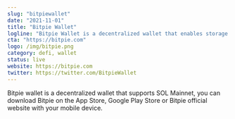 ```yaml
---
slug: "bitpiewallet"
date: "2021-11-01"
title: "Bitpie Wallet"
logline: "Bitpie Wallet is a decentralized wallet that enables storage and usage of SOL/SPL tokens."
cta: "https://bitpie.com"
logo: /img/bitpie.png
category: defi, wallet
status: live
website: https://bitpie.com
twitter: https://twitter.com/BitpieWallet
---
```


Bitpie wallet is a decentralized wallet that supports SOL Mainnet, you can download Bitpie on the App Store, Google Play Store or Bitpie official website with your mobile device.

